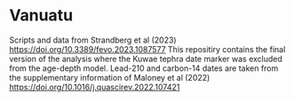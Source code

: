 # Vanuatu
Scripts and data from Strandberg et al (2023) https://doi.org/10.3389/fevo.2023.1087577
This repositiry contains the final version of the analysis where the Kuwae tephra date marker was excluded from the age-depth model.
Lead-210 and carbon-14 dates are taken from the supplementary information of Maloney et al (2022) https://doi.org/10.1016/j.quascirev.2022.107421
